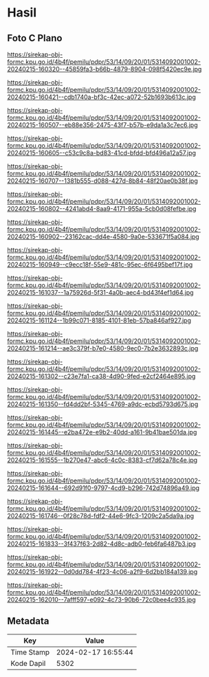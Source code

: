 # Hasil

## Foto C Plano

https://sirekap-obj-formc.kpu.go.id/4b4f/pemilu/pdpr/53/14/09/20/01/5314092001002-20240215-160320--45859fa3-b66b-4879-8904-098f5420ec9e.jpg

https://sirekap-obj-formc.kpu.go.id/4b4f/pemilu/pdpr/53/14/09/20/01/5314092001002-20240215-160421--cdb1740a-bf3c-42ec-a072-52b1693b613c.jpg

https://sirekap-obj-formc.kpu.go.id/4b4f/pemilu/pdpr/53/14/09/20/01/5314092001002-20240215-160507--eb88e356-2475-43f7-b57b-e9da1a3c7ec6.jpg

https://sirekap-obj-formc.kpu.go.id/4b4f/pemilu/pdpr/53/14/09/20/01/5314092001002-20240215-160605--c53c9c8a-bd83-41cd-bfdd-bfd496a12a57.jpg

https://sirekap-obj-formc.kpu.go.id/4b4f/pemilu/pdpr/53/14/09/20/01/5314092001002-20240215-160707--1381b555-d088-427d-8b84-48f20ae0b38f.jpg

https://sirekap-obj-formc.kpu.go.id/4b4f/pemilu/pdpr/53/14/09/20/01/5314092001002-20240215-160802--4241abd4-8aa9-4171-955a-5cb0d08fefbe.jpg

https://sirekap-obj-formc.kpu.go.id/4b4f/pemilu/pdpr/53/14/09/20/01/5314092001002-20240215-160902--23162cac-dd4e-4580-9a0e-533671f5a084.jpg

https://sirekap-obj-formc.kpu.go.id/4b4f/pemilu/pdpr/53/14/09/20/01/5314092001002-20240215-160949--c9ecc18f-55e9-481c-95ec-6f6495bef17f.jpg

https://sirekap-obj-formc.kpu.go.id/4b4f/pemilu/pdpr/53/14/09/20/01/5314092001002-20240215-161037--1a75926d-5f31-4a0b-aec4-bd43f4ef1d64.jpg

https://sirekap-obj-formc.kpu.go.id/4b4f/pemilu/pdpr/53/14/09/20/01/5314092001002-20240215-161124--1b99c071-8185-4101-81eb-57ba846af927.jpg

https://sirekap-obj-formc.kpu.go.id/4b4f/pemilu/pdpr/53/14/09/20/01/5314092001002-20240215-161214--ae3c379f-b7e0-4580-9ec0-7b2e3632893c.jpg

https://sirekap-obj-formc.kpu.go.id/4b4f/pemilu/pdpr/53/14/09/20/01/5314092001002-20240215-161302--c23e7fa1-ca38-4d90-9fed-e2cf2464e895.jpg

https://sirekap-obj-formc.kpu.go.id/4b4f/pemilu/pdpr/53/14/09/20/01/5314092001002-20240215-161350--fd4dd2bf-5345-4769-a9dc-ecbd5793d675.jpg

https://sirekap-obj-formc.kpu.go.id/4b4f/pemilu/pdpr/53/14/09/20/01/5314092001002-20240215-161445--e2ba472e-e9b2-40dd-a161-9b41bae501da.jpg

https://sirekap-obj-formc.kpu.go.id/4b4f/pemilu/pdpr/53/14/09/20/01/5314092001002-20240215-161555--1b270e47-abc6-4c0c-8383-cf7d62a78c4e.jpg

https://sirekap-obj-formc.kpu.go.id/4b4f/pemilu/pdpr/53/14/09/20/01/5314092001002-20240215-161644--692d91f0-9797-4cd9-b296-742d74896a49.jpg

https://sirekap-obj-formc.kpu.go.id/4b4f/pemilu/pdpr/53/14/09/20/01/5314092001002-20240215-161746--0f28c78d-fdf2-44e6-9fc3-1209c2a5da9a.jpg

https://sirekap-obj-formc.kpu.go.id/4b4f/pemilu/pdpr/53/14/09/20/01/5314092001002-20240215-161833--3f437f63-2d82-4d8c-adb0-feb6fa6487b3.jpg

https://sirekap-obj-formc.kpu.go.id/4b4f/pemilu/pdpr/53/14/09/20/01/5314092001002-20240215-161922--0d0dd784-4f23-4c06-a2f9-6d2bb184a139.jpg

https://sirekap-obj-formc.kpu.go.id/4b4f/pemilu/pdpr/53/14/09/20/01/5314092001002-20240215-162010--7afff597-e092-4c73-90b6-72c0bee4c935.jpg


## Metadata

| Key        | Value               |
| ---------- | ------------------- |
| Time Stamp | 2024-02-17 16:55:44 |
| Kode Dapil | 5302                |



